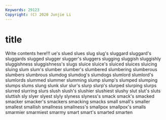 ```yaml
---
Keywords: 29123
Copyright: (C) 2020 Junjie Li
---
```


# title

Write contents here!!!
ue's 
slued 
slues 
slug 
slug's
sluggard 
sluggard's 
sluggards 
slugged 
slugger 
slugger's 
sluggers 
slugging 
sluggish 
sluggishly
sluggishness 
sluggishness's 
slugs 
sluice 
sluice's 
sluiced 
sluices 
sluicing 
sluing 
slum
slum's 
slumber 
slumber's 
slumbered 
slumbering 
slumberous 
slumbers 
slumbrous 
slumdog 
slumdog's
slumdogs 
slumlord 
slumlord's 
slumlords 
slummed 
slummer 
slumming 
slump 
slump's 
slumped
slumping 
slumps 
slums 
slung 
slunk 
slur 
slur's 
slurp 
slurp's 
slurped
slurping 
slurps 
slurred 
slurring 
slurs 
slush 
slush's 
slushier 
slushiest 
slushy
slut 
slut's 
sluts 
sluttish 
sly 
slyer 
slyest 
slyly 
slyness 
slyness's
smack 
smack's 
smacked 
smacker 
smacker's 
smackers 
smacking 
smacks 
small 
small's
smaller 
smallest 
smallish 
smallness 
smallness's 
smallpox 
smallpox's 
smalls 
smarmier 
smarmiest
smarmy 
smart 
smart's 
smarted 
smarten 

